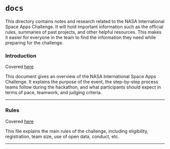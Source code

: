 # `docs`

This directory contains notes and research related to the NASA International Space Apps Challenge. It will hold important information such as the official rules, summaries of past projects, and other helpful resources. This makes it easier for everyone in the team to find the information they need while preparing for the challenge.

### Introduction

Covered [here](./introduction.md)

This document gives an overview of the NASA International Space Apps Challenge. It explains the purpose of the event, the step-by-step process teams follow during the hackathon, and what participants should expect in terms of pace, teamwork, and judging criteria.

---

### Rules

Covered [here](./rules.md)

This file explains the main rules of the challenge, including eligibility, registration, team size, use of open data, conduct, etc.

---
